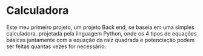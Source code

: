 # Calculadora
 Este meu primeiro projeto, um projeto Back end, se baseia em uma simples calculadora, projetada pela linguagem Python, onde os 4 tipos de equações básicas juntamente com a equação da raiz quadrada e potenciação podem ser feitas quantas vezes for necessário.
